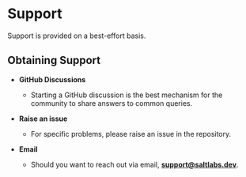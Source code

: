 # Support

Support is provided on a best-effort basis.

## Obtaining Support

* __GitHub Discussions__
    * Starting a GitHub discussion is the best mechanism for the community to share answers to common queries.

* __Raise an issue__
    * For specific problems, please raise an issue in the repository.

* __Email__
    * Should you want to reach out via email, **[support@saltlabs.dev](mailto:support@saltlabs.dev)**.
